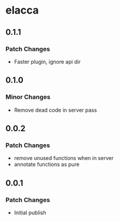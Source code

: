# elacca

## 0.1.1

### Patch Changes

-   Faster plugin, ignore api dir

## 0.1.0

### Minor Changes

-   Remove dead code in server pass

## 0.0.2

### Patch Changes

-   remove unused functions when in server
-   annotate functions as pure

## 0.0.1

### Patch Changes

-   Initial publish
